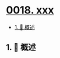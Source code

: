 # [0018. xxx](https://github.com/Tdahuyou/TNotes.git-notes/tree/main/notes/0018.%20xxx)

<!-- region:toc -->

- [1. 📝 概述](#1--概述)

<!-- endregion:toc -->

## 1. 📝 概述
